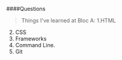 ####Questions
>Things I've learned at Bloc
A: 1.HTML 
2. CSS 
3. Frameworks 
4. Command Line. 
5. Git